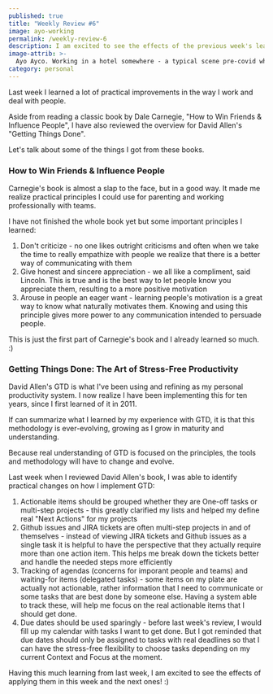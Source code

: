 ```yaml
---
published: true
title: "Weekly Review #6"
image: ayo-working
permalink: /weekly-review-6
description: I am excited to see the effects of the previous week's learning
image-attrib: >-
  Ayo Ayco. Working in a hotel somewhere - a typical scene pre-covid where I could work remotely anywhere for real
category: personal
---
```


Last week I learned a lot of practical improvements in the way I work and deal with people.<!--more-->

Aside from reading a classic book by Dale Carnegie, "How to Win Friends & Influence People", I have also reviewed the overview for David Allen's "Getting Things Done".

Let's talk about some of the things I got from these books.

### How to Win Friends & Influence People

Carnegie's book is almost a slap to the face, but in a good way. It made me realize practical principles I could use for parenting and working professionally with teams.

I have not finished the whole book yet but some important principles I learned:

1. Don't criticize - no one likes outright criticisms and often when we take the time to really empathize with people we realize that there is a better way of communicating with them
2. Give honest and sincere appreciation - we all like a compliment, said Lincoln. This is true and is the best way to let people know you appreciate them, resulting to a more positive motivation
3. Arouse in people an eager want - learning people's motivation is a great way to know what naturally motivates them. Knowing and using this principle gives more power to any communication intended to persuade people.

This is just the first part of Carnegie's book and I already learned so much. :)

### Getting Things Done: The Art of Stress-Free Productivity

David Allen's GTD is what I've been using and refining as my personal productivity system. I now realize I have been implementing this for ten years, since I first learned of it in 2011.

If can summarize what I learned by my experience with GTD, it is that this methodology is ever-evolving, growing as I grow in maturity and understanding.

Because real understanding of GTD is focused on the principles, the tools and methodology will have to change and evolve.

Last week when I reviewed David Allen's book, I was able to identify practical changes on how I implement GTD:

1. Actionable items should be grouped whether they are One-off tasks or multi-step projects - this greatly clarified my lists and helped my define real "Next Actions" for my projects
2. Github issues and JIRA tickets are often multi-step projects in and of themselves - instead of viewing JIRA tickets and Github issues as a single task it is helpful to have the perspective that they actually require more than one action item. This helps me break down the tickets better and handle the needed steps more efficiently
3. Tracking of agendas (concerns for imporant people and teams) and waiting-for items (delegated tasks) - some items on my plate are actually not actionable, rather information that I need to communicate or some tasks that are best done by someone else. Having a system able to track these, will help me focus on the real actionable items that I should get done.
4. Due dates should be used sparingly - before last week's review, I would fill up my calendar with tasks I want to get done. But I got reminded that due dates should only be assigned to tasks with real deadlines so that I can have the stress-free flexibility to choose tasks depending on my current Context and Focus at the moment.

Having this much learning from last week, I am excited to see the effects of applying them in this week and the next ones! :)
